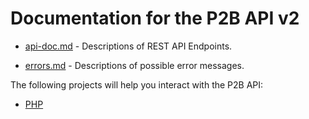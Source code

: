 # Documentation for the P2B API v2

* [api-doc.md](./api-doc.md) - 	Descriptions of REST API Endpoints.

* [errors.md](./errors.md) - Descriptions of possible error messages.




The following projects will help you interact with the P2B API:

* [PHP](https://github.com/P2B-team/php-p2b-api)
